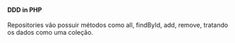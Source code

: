 #### DDD in PHP

Repositories vão possuir métodos como all, findById, add, remove, tratando os dados como uma coleção.
